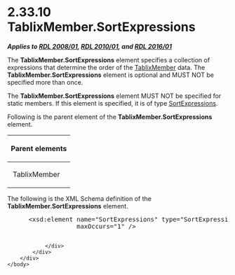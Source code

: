 <html dir="LTR" xmlns:mshelp="http://msdn.microsoft.com/mshelp" xmlns:ddue="http://ddue.schemas.microsoft.com/authoring/2003/5" xmlns:xlink="http://www.w3.org/1999/xlink" xmlns:tool="http://www.microsoft.com/tooltip">
    <head>
        <meta http-equiv="Content-Type" content="text/html; CHARSET=utf-8"></meta>
        <meta name="save" content="history"></meta>
        <title>2.33.10 TablixMember.SortExpressions</title>
        <xml>
            <mshelp:toctitle title="2.33.10 TablixMember.SortExpressions"></mshelp:toctitle>
            <mshelp:rltitle title="[MS-RDL]: TablixMember.SortExpressions"></mshelp:rltitle>
            <mshelp:keyword index="A" term="5873f6f9-47b2-41a1-b4c7-72455af23ae7"></mshelp:keyword>
            <mshelp:attr name="DCSext.ContentType" value="open specification"></mshelp:attr>
            <mshelp:attr name="AssetID" value="5873f6f9-47b2-41a1-b4c7-72455af23ae7"></mshelp:attr>
            <mshelp:attr name="TopicType" value="kbRef"></mshelp:attr>
            <mshelp:attr name="DCSext.Title" value="[MS-RDL]: TablixMember.SortExpressions" />
        </xml>
    </head>
    <body>
        <div id="header">
            <h1 class="heading">2.33.10 TablixMember.SortExpressions</h1>
        </div>
        <div id="mainSection">
            <div id="mainBody">
                <div id="allHistory" class="saveHistory"></div>
                <div id="sectionSection0" class="section" name="collapseableSection">
                    

<p><b><i>Applies to </i></b><a href="1e855f94-4617-47e4-b89e-0856c6cb420f.htm"><b><i>RDL 2008/01</i></b></a><b><i>,
</i></b><a href="3428e690-a348-4ec7-8a6a-8efb42d2cdee.htm"><b><i>RDL 2010/01</i></b></a><b><i>,
and </i></b><a href="52ce3983-2bfc-4e72-9359-42aaf5fe4509.htm"><b><i>RDL 2016/01</i></b></a></p>

<p>The <b>TablixMember.SortExpressions</b> element specifies a
collection of expressions that determine the order of the <a href="1d8a9691-b173-4e24-9ea9-1f486bc824fd.htm">TablixMember</a> data. The <b>TablixMember.SortExpressions</b>
element is optional and MUST NOT be specified more than once. </p>

<p>The <b>TablixMember.SortExpressions</b> element MUST NOT be
specified for static members. If this element is specified, it is of type <a href="6bc22842-81c9-45cb-bc37-58b09ed71578.htm">SortExpressions</a>.</p>

<p>Following is the parent element of the <b>TablixMember.SortExpressions</b>
element.</p>

<table>
 <thead>
  <tr>
   <th>
   <p>Parent elements</p>
   </th>
  </tr>
 </thead>
 <tr>
  <td>
  <p> TablixMember </p>
  </td>
 </tr>
</table>

<p>The following is the XML Schema definition of the <b>TablixMember.SortExpressions</b>
element.</p>

<dl>
<dd>
<div><pre> &lt;xsd:element name=&quot;SortExpressions&quot; type=&quot;SortExpressionsType&quot; minOccurs=&quot;0&quot; 
              maxOccurs=&quot;1&quot; /&gt;
  
</pre></div>
</dd></dl>


                </div>
            </div>
        </div>
    </body>
</html>